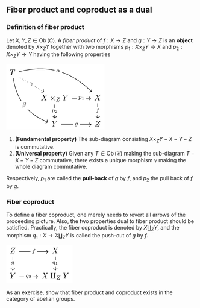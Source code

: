 ## Fiber product and coproduct as a dual

### Definition of fiber product

Let $X,Y,Z \in \operatorname{Ob}(C)$. A *fiber product* of $f:X \to Z$ and $g: Y \to Z$ is an **object** denoted by $X \times_Z Y$ together with two morphisms $p_1: X \times_Z Y \to X$ and $p_2: X \times_Z Y \to Y$ having the following properties

![diagram-000001](img\diagram-000004.png)

1. **(Fundamental property)** The sub-diagram consisting $X \times_Z Y -X - Y -Z$ is commutative.
2. **(Universal property)** Given any $T \in \operatorname{Ob}(\mathcal{C})$ making the sub-diagram $T-X-Y-Z$ commutative, there exists a unique morphism $\gamma$ making the whole diagram commutative.

Respectively, $p_1$ are called the **pull-back** of $g$ by $f$, and $p_2$ the pull back of $f$ by $g$.

### Fiber coproduct

To define a fiber coproduct, one merely needs to revert all arrows of the proceeding picture. Also, the two properties dual to fiber product should be satisfied. Practically, the fiber coproduct is denoted by $X \amalg_Z Y$, and the morphism $q_1:X \to X \amalg_Z Y$ is called the push-out of $g$ by $f$.

![diagram-000001](img\diagram-000005.png)

As an exercise, show that fiber product and coproduct exists in the category of abelian groups.